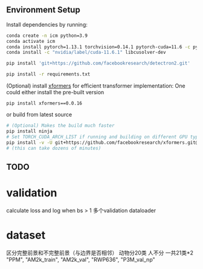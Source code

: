 ## Environment Setup

Install dependencies by running:

```bash
conda create -n icm python=3.9
conda activate icm
conda install pytorch=1.13.1 torchvision=0.14.1 pytorch-cuda=11.6 -c pytorch -c nvidia
conda install -c "nvidia/label/cuda-11.6.1" libcusolver-dev

pip install 'git+https://github.com/facebookresearch/detectron2.git'

pip install -r requirements.txt
```

(Optional) install [xformers](https://github.com/facebookresearch/xformers) for efficient transformer implementation:
One could either install the pre-built version

```
pip install xformers==0.0.16
```

or build from latest source 

```bash
# (Optional) Makes the build much faster
pip install ninja
# Set TORCH_CUDA_ARCH_LIST if running and building on different GPU types
pip install -v -U git+https://github.com/facebookresearch/xformers.git@main#egg=xformers
# (this can take dozens of minutes)
```

## TODO

# validation
calculate loss and log when bs > 1
多个validation dataloader

# dataset
区分完整前景和不完整前景（与边界是否相邻）
动物分20类 人不分
一共21类*2
"PPM", "AM2k_train", "AM2k_val", "RWP636", "P3M_val_np"